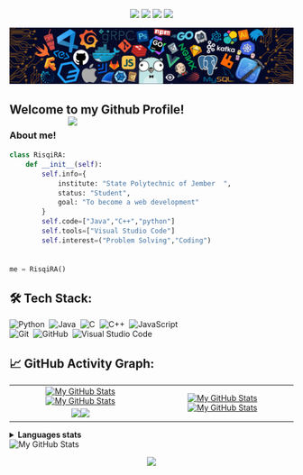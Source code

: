 <p align="center">
    <a href="https://github.com/risqiraa/risqiraa"><img src="https://img.shields.io/badge/status-updating-brightgreen.svg"></a>
    <a href="https://github.com/risqiraa/risqiraa/graphs/contributors"><img src="https://img.shields.io/github/contributors/risqiraa/risqiraa?color=blue"></a>
    <a href="https://github.com/risqiraa"><img src="https://img.shields.io/github/stars/risqiraa.svg?color=blue&logo=github"></a>
    <a href="https://github.com/risqiraa/risqiraa/network/members"><img src="https://img.shields.io/github/forks/risqiraa/risqiraa.svg?color=blue&logo=github"></a>
</p>

[![](./header_.png)](#)

## Welcome to my Github Profile! <img align='right' src="https://media.giphy.com/media/JKo6P5QyuFkuhLlfVq/giphy.gif" width="400">
### About me!
```python
class RisqiRA:
    def __init__(self):
        self.info={
            institute: "State Polytechnic of Jember  ",
            status: "Student",
            goal: "To become a web development"
        }
        self.code=["Java","C++","python"]
        self.tools=["Visual Studio Code"]
        self.interest=("Problem Solving","Coding")
        
        
me = RisqiRA()
```

## 🛠️ Tech Stack:
![Python](https://img.shields.io/badge/-Python-555?style=flat&logo=python)&nbsp;
![Java](https://img.shields.io/badge/-Java-555?style=flat&logo=openjdk&logoColor=FFA518)&nbsp;
![C](https://img.shields.io/badge/-C-555?style=flat&logo=C&logoColor=A8B9CC)&nbsp;
![C++](https://img.shields.io/badge/-C++-555?style=flat&logo=C%2B%2B&logoColor=fff)&nbsp;
![JavaScript](https://img.shields.io/badge/-JavaScript-555?style=flat&logo=javascript)\
![Git](https://img.shields.io/badge/-Git-555?style=flat&logo=git)&nbsp;
![GitHub](https://img.shields.io/badge/-GitHub-555?style=flat&logo=github)&nbsp;
![Visual Studio Code](https://img.shields.io/badge/-Visual%20Studio%20Code-555?style=flat&logo=visual-studio-code&logoColor=007ACC)&nbsp;

## 📈 GitHub Activity Graph:

<table>
    <tr>
        <td align="center"><a href="https://github.com/risqiraa#gh-light-mode-only"><img src="https://github-readme-stats.vercel.app/api?username=risqiraa&show_icons=true&theme=default&include_all_commits=true#gh-light-mode-only" alt="My GitHub Stats"/></a><a href="https://github.com/risqiraa#gh-dark-mode-only"><img src="https://github-readme-stats.vercel.app/api?username=risqiraa&show_icons=true&theme=tokyonight&include_all_commits=true#gh-dark-mode-only" alt="My GitHub Stats"/></a></td>
        <td rowspan="2" align="center"><a href="https://github.com/risqiraa#gh-light-mode-only"><img src="https://github-readme-stats.vercel.app/api/top-langs/?username=risqiraa&theme=default&langs_count=8#gh-light-mode-only" alt="My GitHub Stats"/></a><a href="https://github.com/risqiraa#gh-dark-mode-only"><img src="https://github-readme-stats.vercel.app/api/top-langs/?username=risqiraa&theme=tokyonight&langs_count=8#gh-dark-mode-only" alt="My GitHub Stats"/></a></td>
    </tr>
    <tr>
        <td align="center"><a href="https://github.com/risqiraa#gh-light-mode-only"><img src="https://github-readme-streak-stats.herokuapp.com/?user=risqiraa&theme=default"/></a><a href="https://github.com/risqiraa#gh-dark-mode-only"><img src="https://github-readme-streak-stats.herokuapp.com/?user=risqiraa&theme=tokyonight"/></a></td>
    </tr>
   
</table>


<details>
  <summary><b>Languages stats</b></summary>
  <br/>
  <picture align="left">
    <source media="(prefers-color-scheme: dark)" srcset="https://github-profile-summary-cards.vercel.app/api/cards/repos-per-language?username=risqiraa&theme=nord_dark" width="422">
    <source media="(prefers-color-scheme: light)"srcset="https://github-profile-summary-cards.vercel.app/api/cards/repos-per-language?username=risqiraa&theme=nord_bright" width="422">
    <img alt="Repos per language" src="https://github-profile-summary-cards.vercel.app/api/cards/repos-per-language?username=risqiraa&theme=nord_dark" width="422">
  </picture>
  <picture align="right">
    <source media="(prefers-color-scheme: dark)" srcset="https://github-profile-summary-cards.vercel.app/api/cards/most-commit-language?username=risqiraa&theme=nord_dark" width="422">
    <source media="(prefers-color-scheme: light)"srcset="https://github-profile-summary-cards.vercel.app/api/cards/most-commit-language?username=risqiraa&theme=nord_bright" width="422">
    <img alt="Most commit languages" src="https://github-profile-summary-cards.vercel.app/api/cards/most-commit-language?username=risqiraa&theme=nord_dark" width="422">
  </picture>
</details>

<picture >
  <source media="(prefers-color-scheme: dark)" srcset="https://github-profile-summary-cards.vercel.app/api/cards/profile-details?username=risqiraa&theme=nord_dark" width="860">
  <source media="(prefers-color-scheme: light)"srcset="https://github-profile-summary-cards.vercel.app/api/cards/profile-details?username=risqiraa&theme=nord_bright" width="860">
  <img alt="My GitHub Stats" src="https://github-profile-summary-cards.vercel.app/api/cards/profile-details?username=risqiraa&theme=nord_dark" width="860">
</picture>

<br>
<p align=center>
  <img src="https://github-profile-trophy.vercel.app/?username=risqiraa&theme=onedark&rank=SECRET,SSS,SS,S,AAA,AA,A,B" width="1020"/>
</p>

